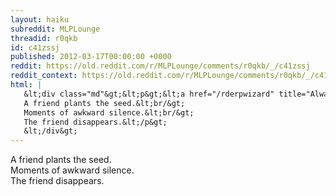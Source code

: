 ```yaml
---
layout: haiku
subreddit: MLPLounge
threadid: r0qkb
id: c41zssj
published: 2012-03-17T00:00:00 +0000
reddit: https://old.reddit.com/r/MLPLounge/comments/r0qkb/_/c41zssj
reddit_context: https://old.reddit.com/r/MLPLounge/comments/r0qkb/_/c41zssj?context=3
html: |
   &lt;div class="md"&gt;&lt;p&gt;&lt;a href="/rderpwizard" title="Always Relevant / Fading Of Its Novelty / Paper Bag Salute"&gt;&lt;/a&gt;
   A friend plants the seed.&lt;br/&gt;
   Moments of awkward silence.&lt;br/&gt;
   The friend disappears.&lt;/p&gt;
   &lt;/div&gt;
---
```


[](/rderpwizard "Always Relevant / Fading Of Its Novelty / Paper Bag Salute")
A friend plants the seed.  
Moments of awkward silence.  
The friend disappears.